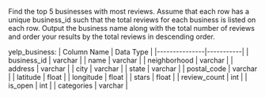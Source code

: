 Find the top 5 businesses with most reviews. Assume that each row has a unique business_id such that the total reviews for each business is listed on each row. 
Output the business name along with the total number of reviews and order your results by the total reviews in descending order.

yelp_business:
| Column Name   | Data Type |
|---------------|-----------|
| business_id   | varchar   |
| name          | varchar   |
| neighborhood  | varchar   |
| address       | varchar   |
| city          | varchar   |
| state         | varchar   |
| postal_code   | varchar   |
| latitude      | float     |
| longitude     | float     |
| stars         | float     |
| review_count  | int       |
| is_open       | int       |
| categories    | varchar   |

```

```
